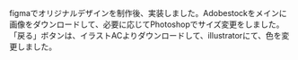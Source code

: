 figmaでオリジナルデザインを制作後、実装しました。Adobestockをメインに画像をダウンロードして、必要に応じてPhotoshopでサイズ変更をしました。
「戻る」ボタンは、イラストACよりダウンロードして、illustratorにて、色を変更しました。
